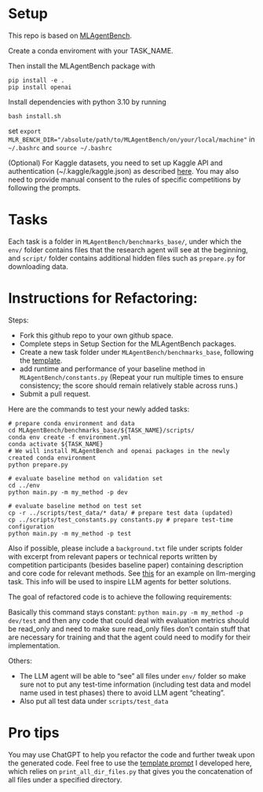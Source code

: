 # Setup
This repo is based on [MLAgentBench](https://github.com/snap-stanford/MLAgentBench). 

Create a conda enviroment with your TASK_NAME.

Then install the MLAgentBench package with
```
pip install -e .
pip install openai
```

Install dependencies with python 3.10 by running 
```
bash install.sh
```

set `export MLR_BENCH_DIR="/absolute/path/to/MLAgentBench/on/your/local/machine"` in `~/.bashrc` and `source ~/.bashrc`

(Optional) For Kaggle datasets, you need to set up Kaggle API and authentication (~/.kaggle/kaggle.json) as described [here](https://www.kaggle.com/docs/api). You may also need to provide manual consent to the rules of specific competitions by following the prompts. 

# Tasks

Each task is a folder in `MLAgentBench/benchmarks_base/`, under which the `env/` folder contains files that the research agent will see at the beginning, and `script/` folder contains additional hidden files such as `prepare.py` for downloading data.

# Instructions for Refactoring:

Steps:
- Fork this github repo to your own github space.
- Complete steps in Setup Section for the MLAgentBench packages.
- Create a new task folder under `MLAgentBench/benchmarks_base`, following the [template](https://github.com/yunx-z/MLAgentBench/tree/main/MLAgentBench/benchmarks_base/base-competition).
- add runtime and performance of your baseline method in `MLAgentBench/constants.py` (Repeat your run multiple times to ensure consistency; the score should remain relatively stable across runs.)
- Submit a pull request.

Here are the commands to test your newly added tasks:
```
# prepare conda environment and data
cd MLAgentBench/benchmarks_base/${TASK_NAME}/scripts/
conda env create -f environment.yml
conda activate ${TASK_NAME}
# We will install MLAgentBench and openai packages in the newly created conda environment
python prepare.py

# evaluate baseline method on validation set
cd ../env
python main.py -m my_method -p dev

# evaluate baseline method on test set
cp -r ../scripts/test_data/* data/ # prepare test data (updated)
cp ../scripts/test_constants.py constants.py # prepare test-time configuration
python main.py -m my_method -p test
```

Also if possible, please include a `background.txt`  file under scripts  folder with excerpt from relevant papers or technical reports written by competition participants (besides baseline paper) containing description and core code for relevant methods. See [this](https://github.com/yunx-z/MLAgentBench/blob/main/MLAgentBench/benchmarks_base/llm-merging/scripts/background.txt) for an example on llm-merging task. This info will be used to inspire LLM agents for better solutions.

The goal of refactored code is to achieve the following requirements:

Basically this command stays constant:
`python main.py -m my_method -p dev/test`
and then any code that could deal with evaluation metrics should be read_only and need to make sure read_only files don’t contain stuff that are necessary for training and that the agent could need to modify for their implementation.

Others:
- The LLM agent will be able to “see” all files under `env/` folder so make sure not to put any test-time information (including test data and model name used in test phases) there to avoid LLM agent “cheating”.
- Also put all test data under `scripts/test_data`

# Pro tips

You may use ChatGPT to help you refactor the code and further tweak upon the generated code. Feel free to use the [template prompt](https://docs.google.com/document/d/1GMREHB8phddatCQcsg9QlWJdqzryQ2xBCV7sFV21g0Q/edit?usp=sharing) I developed here, which relies on `print_all_dir_files.py` that gives you the concatenation of all files under a specified directory.
